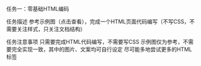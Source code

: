 任务一：零基础HTML编码

任务描述
参考示例图（点击查看），完成一个HTML页面代码编写（不写CSS，不需要关注样式，只关注文档结构）

任务注意事项
只需要完成HTML代码编写，不需要写CSS
示例图仅为参考，不需要完全实现一致，其中的图片、文案均可自行设定
尽可能多地尝试更多的HTML标签
